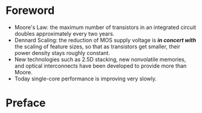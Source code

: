 # Foreword
- Moore's Law: the maximum number of transistors in an integrated circuit doubles approximately every two years.
- Dennard Scaling: the reduction of MOS supply voltage is ***in concert with*** the scaling of feature sizes, so that as transistors get smaller, their power density stays roughly constant.
- New technologies such as 2.5D stacking, new nonvolatile memories, and optical interconnects have been developed to provide more than Moore.
- Today single-core performance is improving very slowly.
# Preface
